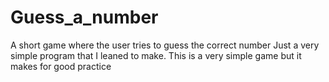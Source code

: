 # Guess_a_number
 A short game where the user tries to guess the correct number
Just a very simple program that I leaned to make. 
This is a very simple game but it makes for good practice
